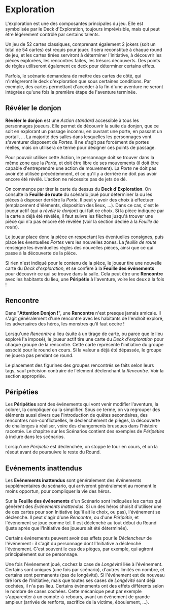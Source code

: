 # Exploration

L'exploration est une des composantes principales du jeu. Elle est symbolisée par le Deck d'Exploration, toujours imprévisible, mais qui peut être légèrement contrôlé par certains talents.

Un jeu de 52 cartes classiques, comprenant également 2 jokers (soit un total de 54 cartes) est requis pour jouer. Il sera reconstitué à chaque round de jeu, et les cartes tirées serviront à déterminer l'initiative, à découvrir les pièces explorées, les rencontres faites, les trésors découverts. Des points de règles utiliseront également ce deck pour déterminer certains effets.

Parfois, le scénario demandera de mettre des cartes de côté, qui n'intègreront le deck d'exploration que sous certaines conditions. Par exemple, des cartes permettant d'accéder à la fin d'une aventure ne seront intégrées qu'une fois la première étape de l'aventure terminée.

## Révéler le donjon

**Révéler le donjon** est une _Action standard_ accessible à tous les personnages joueurs. Elle permet de découvrir la suite du donjon, que ce soit en explorant un passage inconnu, en ouvrant une porte, en passant un portail, ... La majorité des salles dans lesquelles les personnages vont s'aventurer disposent de _Portes_. Il ne s'agit pas forcément de portes réelles, mais on utilisera ce terme pour désigner ces points de passage.

Pour pouvoir utiliser cette Action, le personnage doit se trouver dans la même zone que la _Porte_, et doit être libre de ses mouvements (il doit être capable d'entreprendre une action de mouvement). La _Porte_ ne doit pas avoir été utilisée précédemment, et ce qu'il y a derrière ne doit pas avoir encore été révélé. L'action ne nécessite pas de jets de dé.

On commence par tirer la carte du dessus du **Deck d'Exploration**. On consulte la **Feuille de route** du scénario joué pour déterminer la ou les pièces à disposer derrière la _Porte_. Il peut y avoir des choix à effectuer (emplacement d'éléments, disposition des lieux, ...). Dans ce cas, c'est le joueur actif (qui a _révélé le donjon_) qui fait ce choix. Si la pièce indiquée par la carte a déjà été révélée, il faut suivre les flèches jusqu'à trouver une pièce qui n'a pas encore été révélée (voir la section dédiée à la _Feuille de route_).

Le joueur place donc la pièce en respectant les éventuelles consignes, puis place les éventuelles _Portes_ vers les nouvelles zones. La _feuille de route_ renseigne les éventuelles règles des nouvelles pièces, ainsi que ce qui passe à la découverte de la pièce.

Si rien n'est indiqué pour le contenu de la pièce, le joueur tire une nouvelle carte du _Deck d'exploration_, et se confère à la **Feuille des événements** pour découvrir ce qui se trouve dans la salle. Cela peut être une **Rencontre** avec les habitants du lieu, une **Péripétie** à l'aventure, voire les deux à la fois !

## Rencontre

Dans "**Attention Donjon !**", une **Rencontre** n'est presque jamais amicale. Il s'agit généralement d'une rencontre avec les habitants de l'endroit exploré, les adversaires des héros, les monstres qu'il faut occire !

Lorsqu'une _Rencontre_ a lieu (suite à un tirage de carte, ou parce que le lieu exploré l'a imposé), le joueur actif tire une carte du _Deck d'exploration_ pour chaque groupe de la rencontre. Cette carte représente l'initiative du groupe associé pour le round en cours. Si la valeur a déjà été dépassée, le groupe ne jouera pas pendant ce round.

Le placement des figurines des groupes rencontrés se faits selon leurs tags, sauf précision contraire de l'élement déclenchant la _Rencontre_. Voir la section appropriée.

## Péripéties

Les **Péripéties** sont des événements qui vont venir modifier l'aventure, la colorer, la compliquer ou la simplifier. Sous ce terme, on va regrouper des éléments aussi divers que l'introduction de quêtes secondaires, des rencontres non-conflictuelles, le déclenchement de pièges, la découverte de challenges à réaliser, voire des changements brusques dans l'histoire racontée. Le chapitre sur les Scénarios contient des exemples de _Péripéties_ à inclure dans les scénarios.

Lorsqu'une _Péripétie_ est déclenchée, on stoppe le tour en cours, et on la résout avant de poursuivre le reste du Round.

## Evénements inattendus

Les **Evénements inattendus** sont généralement des événements supplémentaires du scénario, qui arriveront généralement au moment le moins opportun, pour compliquer la vie des héros.

Sur la **Feuille des événements** d'un Scénario sont indiquées les cartes qui génèrent des _Evénements inattendus_. Si un des héros choisit d'utiliser une de ces cartes pour son Initiative (qu'il ait le choix, ou pas), l'événement se déclenche. Il peut s'agir d'une _Rencontre_, ou d'une _Péripétie_, et l'événement se joue comme tel. Il est déclenché au tout début du Round (juste après que l'Initiative des joueurs ait été déterminée).

Certains événements peuvent avoir des effets pour le _Déclencheur_ de l'événement : il s'agit du personnage dont l'Initiative a déclenché l'événement. C'est souvent le cas des pièges, par exemple, qui agiront principalement sur ce personnage.

Une fois l'événement joué, cochez la case de _Longévité_ liée à l'événement. Certains sont uniques (une fois par scénario), d'autres limités en nombre, et certains sont permanents (pas de longévité). Si l'événement est de nouveau tiré lors de l'Initiative, mais que toutes ses cases de _Longévité_ sont déjà cochées, il n'a pas lieu. Certains événements ont des effets différents selon le nombre de cases cochées. Cette mécanique peut par exemple s'apparenter à un compte-à-rebours, avant un événement de grande ampleur (arrivée de renforts, sacrifice de la victime, éboulement, ...).
